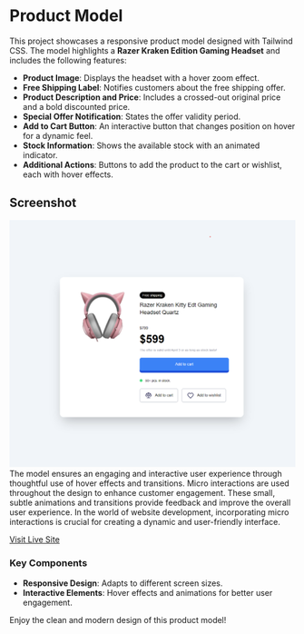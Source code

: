 # Product Model

This project showcases a responsive product model designed with Tailwind CSS. The model highlights a **Razer Kraken Edition Gaming Headset** and includes the following features:

- **Product Image**: Displays the headset with a hover zoom effect.
- **Free Shipping Label**: Notifies customers about the free shipping offer.
- **Product Description and Price**: Includes a crossed-out original price and a bold discounted price.
- **Special Offer Notification**: States the offer validity period.
- **Add to Cart Button**: An interactive button that changes position on hover for a dynamic feel.
- **Stock Information**: Shows the available stock with an animated indicator.
- **Additional Actions**: Buttons to add the product to the cart or wishlist, each with hover effects.

## Screenshot
![Email Subscribe Form Screenshot](./images/product-modal.png)
The model ensures an engaging and interactive user experience through thoughtful use of hover effects and transitions. Micro interactions are used throughout the design to enhance customer engagement. These small, subtle animations and transitions provide feedback and improve the overall user experience. In the world of website development, incorporating micro interactions is crucial for creating a dynamic and user-friendly interface.

[Visit Live Site](https://product-page-gaming-headset.netlify.app/)


### Key Components
- **Responsive Design**: Adapts to different screen sizes.
- **Interactive Elements**: Hover effects and animations for better user engagement.

Enjoy the clean and modern design of this product model!
